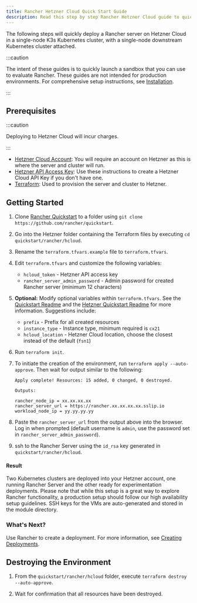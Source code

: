```yaml
---
title: Rancher Hetzner Cloud Quick Start Guide
description: Read this step by step Rancher Hetzner Cloud guide to quickly deploy a Rancher server with a single-node downstream Kubernetes cluster attached.
---
```

The following steps will quickly deploy a Rancher server on Hetzner Cloud in a single-node K3s Kubernetes cluster, with a single-node downstream Kubernetes cluster attached.

:::caution

The intent of these guides is to quickly launch a sandbox that you can use to evaluate Rancher. These guides are not intended for production environments. For comprehensive setup instructions, see [Installation](../../../pages-for-subheaders/installation-and-upgrade.md).

:::

## Prerequisites

:::caution

Deploying to Hetzner Cloud will incur charges.

:::

- [Hetzner Cloud Account](https://www.hetzner.com): You will require an account on Hetzner as this is where the server and cluster will run.
- [Hetzner API Access Key](https://docs.hetzner.cloud/#getting-started): Use these instructions to create a Hetzner Cloud API Key if you don't have one.
- [Terraform](https://www.terraform.io/downloads.html): Used to provision the server and cluster to Hetzner.


## Getting Started

1. Clone [Rancher Quickstart](https://github.com/rancher/quickstart) to a folder using `git clone https://github.com/rancher/quickstart`.

2. Go into the Hetzner folder containing the Terraform files by executing `cd quickstart/rancher/hcloud`.

3. Rename the `terraform.tfvars.example` file to `terraform.tfvars`.

4. Edit `terraform.tfvars` and customize the following variables:
    - `hcloud_token` - Hetzner API access key
    - `rancher_server_admin_password` - Admin password for created Rancher server (minimum 12 characters)

5. **Optional:** Modify optional variables within `terraform.tfvars`.
See the [Quickstart Readme](https://github.com/rancher/quickstart) and the [Hetzner Quickstart Readme](https://github.com/rancher/quickstart/tree/master/rancher/hcloud) for more information.
Suggestions include:

   - `prefix` - Prefix for all created resources
   - `instance_type` - Instance type, minimum required is `cx21`
   - `hcloud_location` - Hetzner Cloud location, choose the closest instead of the default (`fsn1`)

6. Run `terraform init`.

7. To initiate the creation of the environment, run `terraform apply --auto-approve`. Then wait for output similar to the following:

    ```
    Apply complete! Resources: 15 added, 0 changed, 0 destroyed.

    Outputs:

    rancher_node_ip = xx.xx.xx.xx
    rancher_server_url = https://rancher.xx.xx.xx.xx.sslip.io
    workload_node_ip = yy.yy.yy.yy
    ```

8. Paste the `rancher_server_url` from the output above into the browser. Log in when prompted (default username is `admin`, use the password set in `rancher_server_admin_password`).
9. ssh to the Rancher Server using the `id_rsa` key generated in `quickstart/rancher/hcloud`.

#### Result

Two Kubernetes clusters are deployed into your Hetzner account, one running Rancher Server and the other ready for experimentation deployments. Please note that while this setup is a great way to explore Rancher functionality, a production setup should follow our high availability setup guidelines. SSH keys for the VMs are auto-generated and stored in the module directory.

### What's Next?

Use Rancher to create a deployment. For more information, see [Creating Deployments](../../../pages-for-subheaders/deploy-rancher-workloads.md).

## Destroying the Environment

1. From the `quickstart/rancher/hcloud` folder, execute `terraform destroy --auto-approve`.

2. Wait for confirmation that all resources have been destroyed.
